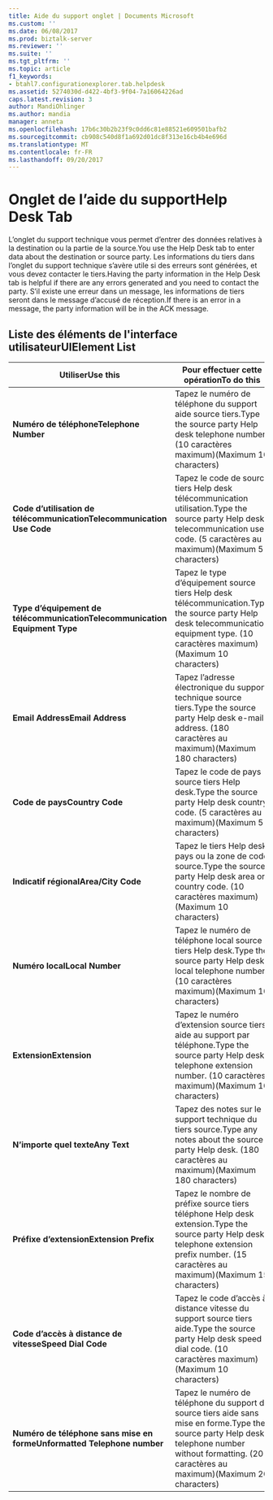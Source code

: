 ```yaml
---
title: Aide du support onglet | Documents Microsoft
ms.custom: ''
ms.date: 06/08/2017
ms.prod: biztalk-server
ms.reviewer: ''
ms.suite: ''
ms.tgt_pltfrm: ''
ms.topic: article
f1_keywords:
- btahl7.configurationexplorer.tab.helpdesk
ms.assetid: 5274030d-d422-4bf3-9f04-7a16064226ad
caps.latest.revision: 3
author: MandiOhlinger
ms.author: mandia
manager: anneta
ms.openlocfilehash: 17b6c30b2b23f9c0dd6c81e88521e609501bafb2
ms.sourcegitcommit: cb908c540d8f1a692d01dc8f313e16cb4b4e696d
ms.translationtype: MT
ms.contentlocale: fr-FR
ms.lasthandoff: 09/20/2017
---
```

# <a name="help-desk-tab"></a><span data-ttu-id="63cab-102">Onglet de l’aide du support</span><span class="sxs-lookup"><span data-stu-id="63cab-102">Help Desk Tab</span></span>
<span data-ttu-id="63cab-103">L’onglet du support technique vous permet d’entrer des données relatives à la destination ou la partie de la source.</span><span class="sxs-lookup"><span data-stu-id="63cab-103">You use the Help Desk tab to enter data about the destination or source party.</span></span> <span data-ttu-id="63cab-104">Les informations du tiers dans l’onglet du support technique s’avère utile si des erreurs sont générées, et vous devez contacter le tiers.</span><span class="sxs-lookup"><span data-stu-id="63cab-104">Having the party information in the Help Desk tab is helpful if there are any errors generated and you need to contact the party.</span></span> <span data-ttu-id="63cab-105">S’il existe une erreur dans un message, les informations de tiers seront dans le message d’accusé de réception.</span><span class="sxs-lookup"><span data-stu-id="63cab-105">If there is an error in a message, the party information will be in the ACK message.</span></span>  
  
## <a name="uielement-list"></a><span data-ttu-id="63cab-106">Liste des éléments de l'interface utilisateur</span><span class="sxs-lookup"><span data-stu-id="63cab-106">UIElement List</span></span>  
  
|<span data-ttu-id="63cab-107">Utiliser</span><span class="sxs-lookup"><span data-stu-id="63cab-107">Use this</span></span>|<span data-ttu-id="63cab-108">Pour effectuer cette opération</span><span class="sxs-lookup"><span data-stu-id="63cab-108">To do this</span></span>|  
|--------------|----------------|  
|<span data-ttu-id="63cab-109">**Numéro de téléphone**</span><span class="sxs-lookup"><span data-stu-id="63cab-109">**Telephone Number**</span></span>|<span data-ttu-id="63cab-110">Tapez le numéro de téléphone du support aide source tiers.</span><span class="sxs-lookup"><span data-stu-id="63cab-110">Type the source party Help desk telephone number.</span></span> <span data-ttu-id="63cab-111">(10 caractères maximum)</span><span class="sxs-lookup"><span data-stu-id="63cab-111">(Maximum 10 characters)</span></span>|  
|<span data-ttu-id="63cab-112">**Code d’utilisation de télécommunication**</span><span class="sxs-lookup"><span data-stu-id="63cab-112">**Telecommunication Use Code**</span></span>|<span data-ttu-id="63cab-113">Tapez le code de source tiers Help desk télécommunication utilisation.</span><span class="sxs-lookup"><span data-stu-id="63cab-113">Type the source party Help desk telecommunication use code.</span></span> <span data-ttu-id="63cab-114">(5 caractères au maximum)</span><span class="sxs-lookup"><span data-stu-id="63cab-114">(Maximum 5 characters)</span></span>|  
|<span data-ttu-id="63cab-115">**Type d’équipement de télécommunication**</span><span class="sxs-lookup"><span data-stu-id="63cab-115">**Telecommunication Equipment Type**</span></span>|<span data-ttu-id="63cab-116">Tapez le type d’équipement source tiers Help desk télécommunication.</span><span class="sxs-lookup"><span data-stu-id="63cab-116">Type the source party Help desk telecommunication equipment type.</span></span> <span data-ttu-id="63cab-117">(10 caractères maximum)</span><span class="sxs-lookup"><span data-stu-id="63cab-117">(Maximum 10 characters)</span></span>|  
|<span data-ttu-id="63cab-118">**Email Address**</span><span class="sxs-lookup"><span data-stu-id="63cab-118">**Email Address**</span></span>|<span data-ttu-id="63cab-119">Tapez l’adresse électronique du support technique source tiers.</span><span class="sxs-lookup"><span data-stu-id="63cab-119">Type the source party Help desk e-mail address.</span></span> <span data-ttu-id="63cab-120">(180 caractères au maximum)</span><span class="sxs-lookup"><span data-stu-id="63cab-120">(Maximum 180 characters)</span></span>|  
|<span data-ttu-id="63cab-121">**Code de pays**</span><span class="sxs-lookup"><span data-stu-id="63cab-121">**Country Code**</span></span>|<span data-ttu-id="63cab-122">Tapez le code de pays source tiers Help desk.</span><span class="sxs-lookup"><span data-stu-id="63cab-122">Type the source party Help desk country code.</span></span> <span data-ttu-id="63cab-123">(5 caractères au maximum)</span><span class="sxs-lookup"><span data-stu-id="63cab-123">(Maximum 5 characters)</span></span>|  
|<span data-ttu-id="63cab-124">**Indicatif régional**</span><span class="sxs-lookup"><span data-stu-id="63cab-124">**Area/City Code**</span></span>|<span data-ttu-id="63cab-125">Tapez le tiers Help desk pays ou la zone de code source.</span><span class="sxs-lookup"><span data-stu-id="63cab-125">Type the source party Help desk area or country code.</span></span> <span data-ttu-id="63cab-126">(10 caractères maximum)</span><span class="sxs-lookup"><span data-stu-id="63cab-126">(Maximum 10 characters)</span></span>|  
|<span data-ttu-id="63cab-127">**Numéro local**</span><span class="sxs-lookup"><span data-stu-id="63cab-127">**Local Number**</span></span>|<span data-ttu-id="63cab-128">Tapez le numéro de téléphone local source tiers Help desk.</span><span class="sxs-lookup"><span data-stu-id="63cab-128">Type the source party Help desk local telephone number.</span></span> <span data-ttu-id="63cab-129">(10 caractères maximum)</span><span class="sxs-lookup"><span data-stu-id="63cab-129">(Maximum 10 characters)</span></span>|  
|<span data-ttu-id="63cab-130">**Extension**</span><span class="sxs-lookup"><span data-stu-id="63cab-130">**Extension**</span></span>|<span data-ttu-id="63cab-131">Tapez le numéro d’extension source tiers aide au support par téléphone.</span><span class="sxs-lookup"><span data-stu-id="63cab-131">Type the source party Help desk telephone extension number.</span></span> <span data-ttu-id="63cab-132">(10 caractères maximum)</span><span class="sxs-lookup"><span data-stu-id="63cab-132">(Maximum 10 characters)</span></span>|  
|<span data-ttu-id="63cab-133">**N’importe quel texte**</span><span class="sxs-lookup"><span data-stu-id="63cab-133">**Any Text**</span></span>|<span data-ttu-id="63cab-134">Tapez des notes sur le support technique du tiers source.</span><span class="sxs-lookup"><span data-stu-id="63cab-134">Type any notes about the source party Help desk.</span></span> <span data-ttu-id="63cab-135">(180 caractères au maximum)</span><span class="sxs-lookup"><span data-stu-id="63cab-135">(Maximum 180 characters)</span></span>|  
|<span data-ttu-id="63cab-136">**Préfixe d’extension**</span><span class="sxs-lookup"><span data-stu-id="63cab-136">**Extension Prefix**</span></span>|<span data-ttu-id="63cab-137">Tapez le nombre de préfixe source tiers téléphone Help desk extension.</span><span class="sxs-lookup"><span data-stu-id="63cab-137">Type the source party Help desk telephone extension prefix number.</span></span> <span data-ttu-id="63cab-138">(15 caractères au maximum)</span><span class="sxs-lookup"><span data-stu-id="63cab-138">(Maximum 15 characters)</span></span>|  
|<span data-ttu-id="63cab-139">**Code d’accès à distance de vitesse**</span><span class="sxs-lookup"><span data-stu-id="63cab-139">**Speed Dial Code**</span></span>|<span data-ttu-id="63cab-140">Tapez le code d’accès à distance vitesse du support source tiers aide.</span><span class="sxs-lookup"><span data-stu-id="63cab-140">Type the source party Help desk speed dial code.</span></span> <span data-ttu-id="63cab-141">(10 caractères maximum)</span><span class="sxs-lookup"><span data-stu-id="63cab-141">(Maximum 10 characters)</span></span>|  
|<span data-ttu-id="63cab-142">**Numéro de téléphone sans mise en forme**</span><span class="sxs-lookup"><span data-stu-id="63cab-142">**Unformatted Telephone number**</span></span>|<span data-ttu-id="63cab-143">Tapez le numéro de téléphone du support de source tiers aide sans mise en forme.</span><span class="sxs-lookup"><span data-stu-id="63cab-143">Type the source party Help desk telephone number without formatting.</span></span> <span data-ttu-id="63cab-144">(20 caractères au maximum)</span><span class="sxs-lookup"><span data-stu-id="63cab-144">(Maximum 20 characters)</span></span>|